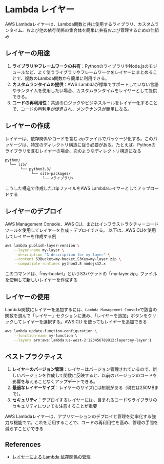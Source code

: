 # Lambda レイヤー

AWS Lambdaレイヤーは、Lambda関数と共に使用するライブラリ、カスタムランタイム、および他の依存関係の集合体を簡単に共有および管理するための仕組み

## レイヤーの用途

1. **ライブラリやフレームワークの共有**：PythonのライブラリやNode.jsのモジュールなど、よく使うライブラリやフレームワークをレイヤーにまとめることで、複数のLambda関数から簡単に利用できる。
2. **カスタムランタイムの提供**：AWS Lambdaが標準でサポートしていない言語やランタイムを使用したい場合、カスタムランタイムをレイヤーとして提供できる。
3. **コードの再利用性**：共通のロジックやビジネスルールをレイヤー化することで、コードの再利用が促進され、メンテナンスが簡単になる。

## レイヤーの作成

レイヤーは、依存関係やコードを含む.zipファイルでパッケージ化する。このパッケージは、特定のディレクトリ構造に従う必要がある。たとえば、Pythonのライブラリを含むレイヤーの場合、次のようなディレクトリ構造になる

```txt
python/
  └── lib/
       └── python3.8/
            └── site-packages/
                 └── <ライブラリ>
```

こうした構造で作成した.zipファイルをAWS Lambdaレイヤーとしてアップロードする

## レイヤーのデプロイ

AWS Management Console、AWS CLI、またはインフラストラクチャーコードツールを使用してレイヤーを作成・デプロイできる。
以下は、AWS CLIを使用してレイヤーを作成する例

```sh
aws lambda publish-layer-version \
    --layer-name my-layer \
    --description "A description for my layer" \
    --content S3Bucket=my-bucket,S3Key=my-layer.zip \
    --compatible-runtimes python3.8 nodejs12.x
```

このコマンドは、「my-bucket」というS3バケットの「my-layer.zip」ファイルを使用して新しいレイヤーを作成する

## レイヤーの使用

Lambda関数にレイヤーを追加するには、`Lambda Management Console`で該当の関数を選んで「レイヤー」セクションに進み、「レイヤーを追加」ボタンをクリックしてレイヤーを選択する。AWS CLI を使ってもレイヤーを追加できる

```sh
aws lambda update-function-configuration \
    --function-name my-function \
    --layers arn:aws:lambda:us-west-2:123456789012:layer:my-layer:1
```

## ベストプラクティス

1. **レイヤーのバージョン管理**：レイヤーはバージョン管理されているので、新しいバージョンを作成して関数に反映すると、以前のバージョンのコードを影響を与えることなくアップデートできる。
2. **最適なレイヤーサイズ**：レイヤーのサイズには制限がある（現在は250MBまで）。
3. **セキュリティ**：デプロイするレイヤーには、含まれるコードやライブラリのセキュリティについても注意することが重要

AWS Lambdaレイヤーは、アプリケーションのデプロイと管理を効率化する強力な機能です。これを活用することで、コードの再利用性を高め、管理の手間を減らすことができる

## References

- [レイヤーによる Lambda 依存関係の管理](https://docs.aws.amazon.com/ja_jp/lambda/latest/dg/chapter-layers.html)
